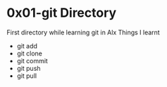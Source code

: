 # 0x01-git Directory
First directory while learning git in Alx
Things I learnt
- git add
- git clone
- git commit
- git push
- git pull
